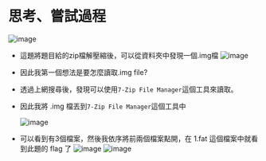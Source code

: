 思考、嘗試過程
===
![image](https://hackmd.io/_uploads/B1UraSAsee.png)

- 這題將題目給的zip檔解壓縮後，可以從資料夾中發現一個.img檔
![image](https://hackmd.io/_uploads/SJbaaSColx.png)
- 因此我第一個想法是要怎麼讀取.img file?
- 透過上網搜尋後，發現可以使用`7-Zip File Manager`這個工具來讀取。
- 因此我將 .img 檔丟到`7-Zip File Manager`這個工具中

  ![image](https://hackmd.io/_uploads/HywK1LCile.png)

- 可以看到有3個檔案，然後我依序將前兩個檔案點開，在 1.fat 這個檔案中就看到此題的 flag 了
![image](https://hackmd.io/_uploads/HJCUyURjlg.png)
![image](https://hackmd.io/_uploads/HylexLCilx.png)
